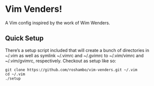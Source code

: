 # Vim Venders!

A Vim config inspired by the work of Wim Wenders.

## Quick Setup

There’s a setup script included that will create a bunch of directories in ~/.vim as well as symlink ~/.vimrc and ~/.gvimrc to ~/.vim/vimrc and ~/.vim/gvimrc, respectively. Checkout as setup like so:

    git clone https://github.com/roshambo/vim-venders.git ~/.vim
    cd ~/.vim
    ./setup
